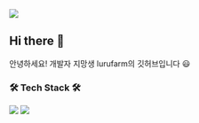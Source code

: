 <img src="https://capsule-render.vercel.app/api?type=waving&color=FFFF66&height=200&section=header&text=lurufarm&fontSize=90" />


## Hi there 👋

안녕하세요! 개발자 지망생 lurufarm의 깃허브입니다 😃

### 🛠 Tech Stack 🛠

<img src="https://img.shields.io/badge/C-A8B9CC?style=flat&logo=c&logoColor=white"/>
<img src="https://img.shields.io/badge/C++-00599C?style=flat&logo=cplusplus&logoColor=white"/>
<!--
**lurufarm/lurufarm** is a ✨ _special_ ✨ repository because its `README.md` (this file) appears on your GitHub profile.

Here are some ideas to get you started:

- 🔭 I’m currently working on ...
- 🌱 I’m currently learning ...
- 👯 I’m looking to collaborate on ...
- 🤔 I’m looking for help with ...
- 💬 Ask me about ...
- 📫 How to reach me: ...
- 😄 Pronouns: ...
- ⚡ Fun fact: ...
-->
